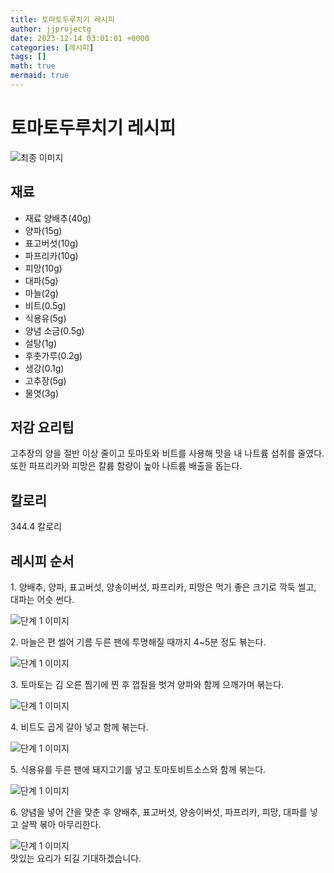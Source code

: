 ```yaml
---
title: 토마토두루치기 레시피
author: jjprojectg
date: 2023-12-14 03:01:01 +0000
categories: [레시피]
tags: []
math: true
mermaid: true
---
```

<meta name="og:type" content="website"/>
<meta charset="UTF-8"/>
<div class="header">
  <h1>토마토두루치기 레시피</h1>
</div>

<div class="container my-4">
  <div class="row">
    <div class="col-12 col-md-6">
      <div class="recipe-image">
        <img src="http://www.foodsafetykorea.go.kr/uploadimg/cook/10_00254_2.png" class="step-image" alt="최종 이미지"/>
      </div>
    </div>
    <div class="col-12 col-md-6">
      <div class="ingredients">
        <h2>재료</h2>
        <ul class="card">
          <li> 재료 양배추(40g) </li>
          <li>  양파(15g) </li>
          <li>  표고버섯(10g) </li>
          <li> 파프리카(10g) </li>
          <li>  피망(10g) </li>
          <li>  대파(5g) </li>
          <li>  마늘(2g) </li>
          <li> 비트(0.5g) </li>
          <li>  식용유(5g) </li>
          <li> 양념 소금(0.5g) </li>
          <li>  설탕(1g) </li>
          <li>  후춧가루(0.2g) </li>
          <li> 생강(0.1g) </li>
          <li>  고추장(5g) </li>
          <li>  물엿(3g) </li>
</ul>
      </div>
    </div>
    <div class="col-12 col-md-6">
      <div class="ingredients">
        <h2>저감 요리팁</h2>
        <div class="card"> 
          <p>
            고추장의 양을 절반 이상 줄이고 토마토와 비트를 사용해 맛을 내 나트륨 섭취를 줄였다.
또한 파프리카와 피망은 칼륨 함량이 높아 나트륨 배출을 돕는다.
          </p>
        </div>
      </div>
      <div class="ingredients">
        <h2>칼로리</h2>
        <div class="card"> 
          <p>
            344.4 칼로리
          </p>
        </div>
      </div>
    </div>
  </div>

  <h2 class="my-4">레시피 순서</h2>
  <div class="card recipe-card">
    <div class="card-body recipe-step">
      <p class="card-text step-description">1. 양배추, 양파, 표고버섯, 양송이버섯,
파프리카, 피망은 먹기 좋은 크기로
깍둑 썰고, 대파는 어슷 썬다.</p>
      <img src="http://www.foodsafetykorea.go.kr/uploadimg/cook/20_00254_1.png" alt="단계 1 이미지" class="step-image"/>
    </div>
  </div>
  <div class="card recipe-card">
    <div class="card-body recipe-step">
      <p class="card-text step-description">2. 마늘은 편 썰어 기름 두른 팬에
투명해질 때까지 4~5분 정도
볶는다.</p>
      <img src="http://www.foodsafetykorea.go.kr/uploadimg/cook/20_00254_2.png" alt="단계 1 이미지" class="step-image"/>
    </div>
  </div>
  <div class="card recipe-card">
    <div class="card-body recipe-step">
      <p class="card-text step-description">3. 토마토는 김 오른 찜기에 찐 후
껍질을 벗겨 양파와 함께 으깨가며
볶는다.</p>
      <img src="http://www.foodsafetykorea.go.kr/uploadimg/cook/20_00254_3.png" alt="단계 1 이미지" class="step-image"/>
    </div>
  </div>
  <div class="card recipe-card">
    <div class="card-body recipe-step">
      <p class="card-text step-description">4. 비트도 곱게 갈아 넣고 함께 볶는다.</p>
      <img src="http://www.foodsafetykorea.go.kr/uploadimg/cook/20_00254_4.png" alt="단계 1 이미지" class="step-image"/>
    </div>
  </div>
  <div class="card recipe-card">
    <div class="card-body recipe-step">
      <p class="card-text step-description">5. 식용유를 두른 팬에 돼지고기를
넣고 토마토비트소스와 함께 볶는다.</p>
      <img src="http://www.foodsafetykorea.go.kr/uploadimg/cook/20_00254_5.png" alt="단계 1 이미지" class="step-image"/>
    </div>
  </div>
  <div class="card recipe-card">
    <div class="card-body recipe-step">
      <p class="card-text step-description">6. 양념을 넣어 간을 맞춘 후 양배추,
표고버섯, 양송이버섯, 파프리카,
피망, 대파를 넣고 살짝 볶아
마무리한다.</p>
      <img src="http://www.foodsafetykorea.go.kr/uploadimg/cook/20_00254_6.png" alt="단계 1 이미지" class="step-image"/>
    </div>
  </div>

</div>
맛있는 요리가 되길 기대하겠습니다.
